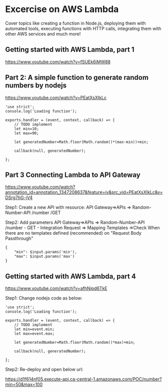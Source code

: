 # Excercise on AWS Lambda

Cover topics like creating a function in Node.js, deploying them with automated tools, executing functions with HTTP calls, integrating them with other AWS services and much more!

## Getting started with AWS Lambda, part 1
https://www.youtube.com/watch?v=fSUEk6iMW88

## Part 2: A simple function to generate random numbers by nodejs
https://www.youtube.com/watch?v=PEatXsXIkLc

```
'use strict';
console.log('Loading function');

exports.handler = (event, context, callback) => {
    // TODO implement
    let min=10;
    let max=90;
    
    let generatedNumber=Math.floor(Math.random()*(max-min))+min;
    
    callback(null, generatedNumber);
    
};

```

## Part 3 Connecting Lambda to API Gateway
https://www.youtube.com/watch?annotation_id=annotation_1347208637&feature=iv&src_vid=PEatXsXIkLc&v=DSrg7hG-jV4

Step1: Create a new API with resource:
API Gateway=>APIs => Random-Number-API /number /GET

Step2: Add parameters 
API Gateway=>APIs => Random-Number-API /number - GET - Integration Request => Mapping Templates =>Check When there are no templates defined (recommended) on "Request Body Passthrough"

```
{
    "min": $input.params('min'),
    "max": $input.params('max')
}
```

## Getting started with AWS Lambda, part 4
https://www.youtube.com/watch?v=afhNipd6TkE

Step1: Change nodejs code as below:
```
'use strict';
console.log('Loading function');

exports.handler = (event, context, callback) => {
    // TODO implement
    let min=event.min;
    let max=event.max;
    
    let generatedNumber=Math.floor(Math.random()*max)+min;
    
    callback(null, generatedNumber);
    
};
```
Step2: Re-deploy and open below url:

https://d1f614nf05.execute-api.ca-central-1.amazonaws.com/POC/number?min=50&max=100
